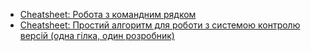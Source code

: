 * [Cheatsheet: Робота з командним рядком](book/most-important/git-essentials/cheatsheet-robota-z-komandnim-ryadkom.md)
* [Cheatsheet: Простий алгоритм для роботи з системою контролю версій \(одна гілка, один розробник\)](book/most-important/git-essentials/cheatsheet-prostii-algoritm-dlya-roboti-z-sistemoyu-kontrolyu-versi-odna-glka-odin-rozrobnik.md)
